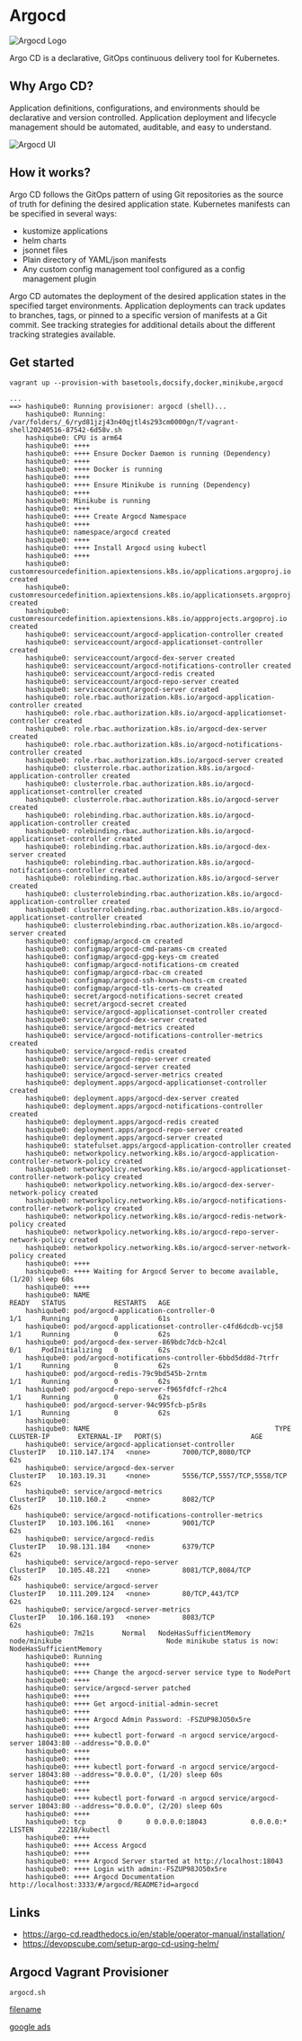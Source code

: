 # Argocd

![Argocd Logo](images/argocd-logo.png?raw=true "Argocd Logo")

Argo CD is a declarative, GitOps continuous delivery tool for Kubernetes.

## Why Argo CD?

Application definitions, configurations, and environments should be declarative and version controlled. Application deployment and lifecycle management should be automated, auditable, and easy to understand.

![Argocd UI](images/argocd-ui.webp?raw=true "Argocd UI")

## How it works? 

Argo CD follows the GitOps pattern of using Git repositories as the source of truth for defining the desired application state. Kubernetes manifests can be specified in several ways:

- kustomize applications
- helm charts
- jsonnet files
- Plain directory of YAML/json manifests
- Any custom config management tool configured as a config management plugin

Argo CD automates the deployment of the desired application states in the specified target environments. Application deployments can track updates to branches, tags, or pinned to a specific version of manifests at a Git commit. See tracking strategies for additional details about the different tracking strategies available.

## Get started

`vagrant up --provision-with basetools,docsify,docker,minikube,argocd`

```log
...
==> hashiqube0: Running provisioner: argocd (shell)...
    hashiqube0: Running: /var/folders/_6/ryd81jzj43n40qjtl4s293cm0000gn/T/vagrant-shell20240516-87542-6d58v.sh
    hashiqube0: CPU is arm64
    hashiqube0: ++++
    hashiqube0: ++++ Ensure Docker Daemon is running (Dependency)
    hashiqube0: ++++
    hashiqube0: ++++ Docker is running
    hashiqube0: ++++
    hashiqube0: ++++ Ensure Minikube is running (Dependency)
    hashiqube0: ++++
    hashiqube0: Minikube is running
    hashiqube0: ++++
    hashiqube0: ++++ Create Argocd Namespace
    hashiqube0: ++++
    hashiqube0: namespace/argocd created
    hashiqube0: ++++
    hashiqube0: ++++ Install Argocd using kubectl
    hashiqube0: ++++
    hashiqube0: customresourcedefinition.apiextensions.k8s.io/applications.argoproj.io created
    hashiqube0: customresourcedefinition.apiextensions.k8s.io/applicationsets.argoproj.io created
    hashiqube0: customresourcedefinition.apiextensions.k8s.io/appprojects.argoproj.io created
    hashiqube0: serviceaccount/argocd-application-controller created
    hashiqube0: serviceaccount/argocd-applicationset-controller created
    hashiqube0: serviceaccount/argocd-dex-server created
    hashiqube0: serviceaccount/argocd-notifications-controller created
    hashiqube0: serviceaccount/argocd-redis created
    hashiqube0: serviceaccount/argocd-repo-server created
    hashiqube0: serviceaccount/argocd-server created
    hashiqube0: role.rbac.authorization.k8s.io/argocd-application-controller created
    hashiqube0: role.rbac.authorization.k8s.io/argocd-applicationset-controller created
    hashiqube0: role.rbac.authorization.k8s.io/argocd-dex-server created
    hashiqube0: role.rbac.authorization.k8s.io/argocd-notifications-controller created
    hashiqube0: role.rbac.authorization.k8s.io/argocd-server created
    hashiqube0: clusterrole.rbac.authorization.k8s.io/argocd-application-controller created
    hashiqube0: clusterrole.rbac.authorization.k8s.io/argocd-applicationset-controller created
    hashiqube0: clusterrole.rbac.authorization.k8s.io/argocd-server created
    hashiqube0: rolebinding.rbac.authorization.k8s.io/argocd-application-controller created
    hashiqube0: rolebinding.rbac.authorization.k8s.io/argocd-applicationset-controller created
    hashiqube0: rolebinding.rbac.authorization.k8s.io/argocd-dex-server created
    hashiqube0: rolebinding.rbac.authorization.k8s.io/argocd-notifications-controller created
    hashiqube0: rolebinding.rbac.authorization.k8s.io/argocd-server created
    hashiqube0: clusterrolebinding.rbac.authorization.k8s.io/argocd-application-controller created
    hashiqube0: clusterrolebinding.rbac.authorization.k8s.io/argocd-applicationset-controller created
    hashiqube0: clusterrolebinding.rbac.authorization.k8s.io/argocd-server created
    hashiqube0: configmap/argocd-cm created
    hashiqube0: configmap/argocd-cmd-params-cm created
    hashiqube0: configmap/argocd-gpg-keys-cm created
    hashiqube0: configmap/argocd-notifications-cm created
    hashiqube0: configmap/argocd-rbac-cm created
    hashiqube0: configmap/argocd-ssh-known-hosts-cm created
    hashiqube0: configmap/argocd-tls-certs-cm created
    hashiqube0: secret/argocd-notifications-secret created
    hashiqube0: secret/argocd-secret created
    hashiqube0: service/argocd-applicationset-controller created
    hashiqube0: service/argocd-dex-server created
    hashiqube0: service/argocd-metrics created
    hashiqube0: service/argocd-notifications-controller-metrics created
    hashiqube0: service/argocd-redis created
    hashiqube0: service/argocd-repo-server created
    hashiqube0: service/argocd-server created
    hashiqube0: service/argocd-server-metrics created
    hashiqube0: deployment.apps/argocd-applicationset-controller created
    hashiqube0: deployment.apps/argocd-dex-server created
    hashiqube0: deployment.apps/argocd-notifications-controller created
    hashiqube0: deployment.apps/argocd-redis created
    hashiqube0: deployment.apps/argocd-repo-server created
    hashiqube0: deployment.apps/argocd-server created
    hashiqube0: statefulset.apps/argocd-application-controller created
    hashiqube0: networkpolicy.networking.k8s.io/argocd-application-controller-network-policy created
    hashiqube0: networkpolicy.networking.k8s.io/argocd-applicationset-controller-network-policy created
    hashiqube0: networkpolicy.networking.k8s.io/argocd-dex-server-network-policy created
    hashiqube0: networkpolicy.networking.k8s.io/argocd-notifications-controller-network-policy created
    hashiqube0: networkpolicy.networking.k8s.io/argocd-redis-network-policy created
    hashiqube0: networkpolicy.networking.k8s.io/argocd-repo-server-network-policy created
    hashiqube0: networkpolicy.networking.k8s.io/argocd-server-network-policy created
    hashiqube0: ++++
    hashiqube0: ++++ Waiting for Argocd Server to become available, (1/20) sleep 60s
    hashiqube0: ++++
    hashiqube0: NAME                                                   READY   STATUS            RESTARTS   AGE
    hashiqube0: pod/argocd-application-controller-0                    1/1     Running           0          61s
    hashiqube0: pod/argocd-applicationset-controller-c4fd6dcdb-vcj58   1/1     Running           0          62s
    hashiqube0: pod/argocd-dex-server-869bdc7dcb-h2c4l                 0/1     PodInitializing   0          62s
    hashiqube0: pod/argocd-notifications-controller-6bbd5dd8d-7trfr    1/1     Running           0          62s
    hashiqube0: pod/argocd-redis-79c9bd545b-2rntm                      1/1     Running           0          62s
    hashiqube0: pod/argocd-repo-server-f965fdfcf-r2hc4                 1/1     Running           0          62s
    hashiqube0: pod/argocd-server-94c995fcb-p5r8s                      1/1     Running           0          62s
    hashiqube0: 
    hashiqube0: NAME                                              TYPE        CLUSTER-IP       EXTERNAL-IP   PORT(S)                      AGE
    hashiqube0: service/argocd-applicationset-controller          ClusterIP   10.110.147.174   <none>        7000/TCP,8080/TCP            62s
    hashiqube0: service/argocd-dex-server                         ClusterIP   10.103.19.31     <none>        5556/TCP,5557/TCP,5558/TCP   62s
    hashiqube0: service/argocd-metrics                            ClusterIP   10.110.160.2     <none>        8082/TCP                     62s
    hashiqube0: service/argocd-notifications-controller-metrics   ClusterIP   10.103.106.161   <none>        9001/TCP                     62s
    hashiqube0: service/argocd-redis                              ClusterIP   10.98.131.184    <none>        6379/TCP                     62s
    hashiqube0: service/argocd-repo-server                        ClusterIP   10.105.48.221    <none>        8081/TCP,8084/TCP            62s
    hashiqube0: service/argocd-server                             ClusterIP   10.111.209.124   <none>        80/TCP,443/TCP               62s
    hashiqube0: service/argocd-server-metrics                     ClusterIP   10.106.168.193   <none>        8083/TCP                     62s
    hashiqube0: 7m21s       Normal   NodeHasSufficientMemory   node/minikube                          Node minikube status is now: NodeHasSufficientMemory
    hashiqube0: Running
    hashiqube0: ++++
    hashiqube0: ++++ Change the argocd-server service type to NodePort
    hashiqube0: ++++
    hashiqube0: service/argocd-server patched
    hashiqube0: ++++
    hashiqube0: ++++ Get argocd-initial-admin-secret
    hashiqube0: ++++
    hashiqube0: ++++ Argocd Admin Password: -FSZUP98JO50x5re
    hashiqube0: ++++
    hashiqube0: ++++ kubectl port-forward -n argocd service/argocd-server 18043:80 --address="0.0.0.0"
    hashiqube0: ++++
    hashiqube0: ++++
    hashiqube0: ++++ kubectl port-forward -n argocd service/argocd-server 18043:80 --address="0.0.0.0", (1/20) sleep 60s
    hashiqube0: ++++
    hashiqube0: ++++
    hashiqube0: ++++ kubectl port-forward -n argocd service/argocd-server 18043:80 --address="0.0.0.0", (2/20) sleep 60s
    hashiqube0: ++++
    hashiqube0: tcp        0      0 0.0.0.0:18043           0.0.0.0:*               LISTEN      22218/kubectl
    hashiqube0: ++++
    hashiqube0: ++++ Access Argocd
    hashiqube0: ++++
    hashiqube0: ++++ Argocd Server started at http://localhost:18043
    hashiqube0: ++++ Login with admin:-FSZUP98JO50x5re
    hashiqube0: ++++ Argocd Documentation http://localhost:3333/#/argocd/README?id=argocd
```

## Links 

- https://argo-cd.readthedocs.io/en/stable/operator-manual/installation/
- https://devopscube.com/setup-argo-cd-using-helm/

## Argocd Vagrant Provisioner

`argocd.sh`

[filename](argocd.sh ':include :type=code')

[google ads](../googleads.html ':include :type=iframe width=100% height=300px')